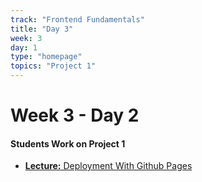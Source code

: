 ```yaml
---
track: "Frontend Fundamentals"
title: "Day 3"
week: 3
day: 1
type: "homepage"
topics: "Project 1"
---
```



# Week 3 - Day 2

#### Students Work on Project 1

- [**Lecture:** Deployment With Github Pages]()


